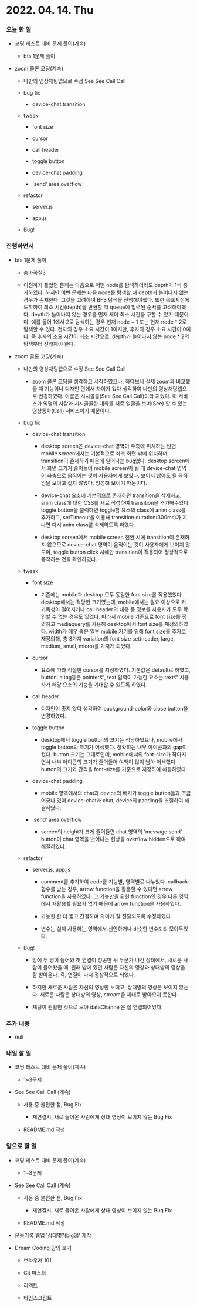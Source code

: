 # 2022. 04. 14. Thu

### 오늘 한 일

- 코딩 테스트 대비 문제 풀이(계속)

  - bfs 1문제 풀이

- zoom 클론 코딩(계속)

  - 나만의 영상채팅앱으로 수정 See See Call Call

  - bug fix

    - device-chat transition

  - tweak

    - font size

    - cursor

    - call header

    - toggle button

    - device-chat padding

    - 'send' area overflow

  - refactor

    - server.js

    - app.js

  - Bug!

### 진행하면서

- bfs 1문제 풀이

  - [숨바꼭질3](https://www.acmicpc.net/problem/13549)

  - 이전까지 풀었던 문제는 다음으로 어떤 node를 탐색하더라도 depth가 1씩 증가하였다. 하지만 이번 문제는 다음 node를 탐색할 때 depth가 늘어나지 않는 경우가 존재한다. 그것을 고려하여 BFS 탐색을 진행해야했다. 또한 목표지점에 도착하여 최소 시간(depth)을 반환할 때 queue에 입력된 순서를 고려해야했다. depth가 늘어나지 않는 경우를 먼저 세야 최소 시간을 구할 수 있기 때문이다. 예를 들어 1에서 2로 탐색하는 경우 현재 node + 1 또는 현재 node \* 2로 탐색할 수 있다. 전자의 경우 소요 시간이 1이지만, 후자의 경우 소요 시간이 0이다. 즉 후자의 소요 시간이 최소 시간으로, depth가 늘어나지 않는 node \* 2의 탐색부터 진행해야 한다.

- zoom 클론 코딩(계속)

  - 나만의 영상채팅앱으로 수정 See See Call Call

    - zoom 클론 코딩을 생각하고 시작하였으나, 하다보니 실제 zoom과 비교했을 때 기능이나 디자인 면에서 차이가 있다 생각하여 나만의 영상채팅앱으로 변경하였다. 이름은 시시콜콜(See See Call Call)이라 지었다. 이 서비스가 익명의 사람과 시시콜콜한 대화를 서로 얼굴을 보며(See) 할 수 있는 영상통화(Call) 서비스이기 때문이다.

  - bug fix

    - device-chat transition

      - desktop screen은 device-chat 영역이 우측에 위치하는 반면 mobile screen에서는 기본적으로 좌측 화면 밖에 위치하며, transition이 존재하기 때문에 일어나는 bug였다. desktop screen에서 화면 크기가 줄어들어 mobile screen이 될 때 device-chat 영역이 좌측으로 움직이는 것이 사용자에게 보였다. 보이지 않아도 될 움직임을 보이고 싶지 않았다. 엉성해 보이기 때문이다.

      - device-chat 요소에 기본적으로 존재하던 transition을 삭제하고, anim class에 대한 CSS를 새로 작성하여 transition을 추가해주었다. toggle button을 클릭하면 toggle할 요소의 class에 anim class를 추가하고, setTimeout을 이용해 transition duration(300ms)가 지나면 다시 anim class를 삭제하도록 하였다.

      - desktop screen에서 mobile screen 전환 시에 transition이 존재하지 않으므로 device-chat 영역이 움직이는 것이 사용자에게 보이지 않으며, toggle button click 시에만 transition이 적용되어 정상적으로 동작하는 것을 확인하였다.

  - tweak

    - font size

      - 기존에는 mobile과 desktop 모두 동일한 font size를 적용했었다. desktop에서는 적당한 크기였는데, mobile에서는 필요 이상으로 커 가독성이 떨어지거나 call header의 내용 등 정보를 사용자가 모두 확인할 수 없는 경우도 있었다. 따라서 mobile 기준으로 font size를 정의하고 mediaquery를 사용해 desktop에서 font size를 재정의하였다. width가 매우 좁은 일부 mobile 기기를 위해 font size를 추가로 재정의해, 총 3가지 variation의 font size set(header, large, medium, small, micro)를 가지게 되었다.

    - cursor

      - 요소에 따라 적절한 cursor를 지정하였다. 기본값은 default로 하였고, button, a tag등은 pointer로, text 입력이 가능한 요소는 text로 사용자가 해당 요소의 기능을 기대할 수 있도록 하였다.

    - call header

      - 디자인이 좋지 않다 생각하여 background-color와 close button을 변경하였다.

    - toggle button

      - desktop에서 toggle button의 크기는 적당하였으나, mobile에서 toggle button의 크기가 어색했다. 정확히는 내부 아이콘과의 gap이 컸다. button 크기는 그대로인데, mobile에서의 font-size가 작아지면서 내부 아이콘의 크기가 줄어들어 여백이 많이 남아 어색했다. button의 크기와 간격을 font-size를 기준으로 지정하여 해결하였다.

    - device-chat padding

      - mobile 영역에서의 chat과 device의 배치가 toggle button들과 조금 어긋나 있어 device-chat과 chat, device의 padding을 조절하여 해결하였다.

    - 'send' area overflow

      - screen의 height가 크게 줄어들면 chat 영역의 'message send' button이 chat 영역을 벗어나는 현상을 overflow hidden으로 하여 해결하였다.

  - refactor

    - server.js, app.js

      - comment를 추가하여 code를 기능별, 영역별로 나누었다. callback 함수를 받는 경우, arrow function을 활용할 수 있다면 arrow function을 사용하였다. 그 기능만을 위한 function인 경우 다른 영역에서 재활용할 필요가 없기 때문에 arrow function을 사용하였다.

      - 가능한 한 더 짧고 간결하며 의미가 잘 전달되도록 수정하였다.

      - 변수는 실제 사용하는 영역에서 선언하거나 비슷한 변수끼리 모아두었다.

  - Bug!

    - 방에 두 명이 들어와 첫 연결이 성공한 뒤 누군가 나간 상태에서, 새로운 사람이 들어왔을 때, 원래 방에 있던 사람은 자신의 영상과 상대방의 영상을 잘 받아온다. 즉, 연결이 다시 정상적으로 되었다.

    - 하지만 새로운 사람은 자신의 영상만 보이고, 상대방의 영상은 보이지 않는다. 새로운 사람은 상대방의 영상, stream을 제대로 받아오지 못한다.

    - 채팅이 원활한 것으로 보아 dataChannel은 잘 연결되어있다.

### 추가 내용

- null

### 내일 할 일

- 코딩 테스트 대비 문제 풀이(계속)

  - 1~3문제

- See See Call Call (계속)

  - 사용 중 불편한 점, Bug Fix

    - 재연결시, 새로 들어온 사람에게 상대 영상이 보이지 않는 Bug Fix

  - README.md 작성

### 앞으로 할 일

- 코딩 테스트 대비 문제 풀이(계속)

  - 1~3문제

- See See Call Call (계속)

  - 사용 중 불편한 점, Bug Fix

    - 재연결시, 새로 들어온 사람에게 상대 영상이 보이지 않는 Bug Fix

  - README.md 작성

- 운동기록 웹앱 '삼대몇?(big3)' 제작

- Dream Coding 강의 보기

  - 브라우저 101

  - Git 마스터

  - 리액트

  - 타입스크립트

<br><br>
